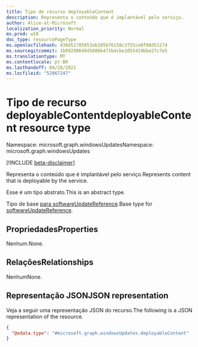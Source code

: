 ```yaml
---
title: Tipo de recurso deployableContent
description: Representa o conteúdo que é implantável pelo serviço.
author: Alice-at-Microsoft
localization_priority: Normal
ms.prod: w10
doc_type: resourcePageType
ms.openlocfilehash: 430d51785853ab185b76158c3755ce0f98d51274
ms.sourcegitcommit: 1b09298649d5606b471b4cbe1055419bbe2fc7e5
ms.translationtype: MT
ms.contentlocale: pt-BR
ms.lasthandoff: 04/28/2021
ms.locfileid: "52067247"
---
```

# <a name="deployablecontent-resource-type"></a><span data-ttu-id="d2c3a-103">Tipo de recurso deployableContent</span><span class="sxs-lookup"><span data-stu-id="d2c3a-103">deployableContent resource type</span></span>

<span data-ttu-id="d2c3a-104">Namespace: microsoft.graph.windowsUpdates</span><span class="sxs-lookup"><span data-stu-id="d2c3a-104">Namespace: microsoft.graph.windowsUpdates</span></span>

[!INCLUDE [beta-disclaimer](../../includes/beta-disclaimer.md)]

<span data-ttu-id="d2c3a-105">Representa o conteúdo que é implantável pelo serviço.</span><span class="sxs-lookup"><span data-stu-id="d2c3a-105">Represents content that is deployable by the service.</span></span>

<span data-ttu-id="d2c3a-106">Esse é um tipo abstrato.</span><span class="sxs-lookup"><span data-stu-id="d2c3a-106">This is an abstract type.</span></span> 

<span data-ttu-id="d2c3a-107">Tipo de base [para softwareUpdateReference](../resources/windowsupdates-softwareupdatereference.md).</span><span class="sxs-lookup"><span data-stu-id="d2c3a-107">Base type for [softwareUpdateReference](../resources/windowsupdates-softwareupdatereference.md).</span></span>

## <a name="properties"></a><span data-ttu-id="d2c3a-108">Propriedades</span><span class="sxs-lookup"><span data-stu-id="d2c3a-108">Properties</span></span>
<span data-ttu-id="d2c3a-109">Nenhum.</span><span class="sxs-lookup"><span data-stu-id="d2c3a-109">None.</span></span>

## <a name="relationships"></a><span data-ttu-id="d2c3a-110">Relações</span><span class="sxs-lookup"><span data-stu-id="d2c3a-110">Relationships</span></span>
<span data-ttu-id="d2c3a-111">Nenhum</span><span class="sxs-lookup"><span data-stu-id="d2c3a-111">None.</span></span>

## <a name="json-representation"></a><span data-ttu-id="d2c3a-112">Representação JSON</span><span class="sxs-lookup"><span data-stu-id="d2c3a-112">JSON representation</span></span>
<span data-ttu-id="d2c3a-113">Veja a seguir uma representação JSON do recurso.</span><span class="sxs-lookup"><span data-stu-id="d2c3a-113">The following is a JSON representation of the resource.</span></span>
<!-- {
  "blockType": "resource",
  "@odata.type": "microsoft.graph.windowsUpdates.deployableContent"
}
-->
``` json
{
  "@odata.type": "#microsoft.graph.windowsUpdates.deployableContent"
}
```

